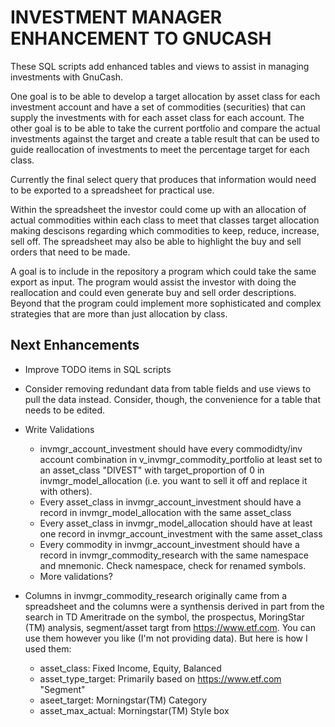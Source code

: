 # INVESTMENT MANAGER ENHANCEMENT TO GNUCASH

These SQL scripts add enhanced tables and views
to assist in managing investments with GnuCash.

One goal is to be able to develop a target allocation
by asset class for each investment account and have a set of commodities (securities) that can supply the investments with for each asset class for each account.
The other goal is to be able to take the current portfolio
and compare the actual investments against the target and
create a table result that can be used to guide reallocation
of investments to meet the percentage target for each class.

Currently the final select query that produces that information
would need to be exported to a spreadsheet for practical use.

Within the spreadsheet the investor could come up with an allocation of actual commodities within each class to meet that classes target allocation making descisons regarding which commodities to keep, reduce, increase, sell off. 
The spreadsheet may also be able to highlight the buy and
sell orders that need to be made.

A goal is to include in the repository a program which could take the same export as input.  The program would assist
the investor with doing the reallocation and could even generate
buy and sell order descriptions.
Beyond that the program could implement more sophisticated and complex strategies that are more than just allocation by class.


## Next Enhancements
* Improve TODO items in SQL scripts
* Consider removing redundant data from table fields and use views to pull the data instead.  Consider, though, the convenience for a table that needs to be edited.
* Write Validations
    * invmgr_account_investment should have every commodidty/inv account combination in v_invmgr_commodity_portfolio at least set to an asset_class "DIVEST" with target_proportion of 0 in invmgr_model_allocation (i.e. you want to sell it off and replace it with others).
    * Every asset_class in invmgr_account_investment should have a record in invmgr_model_allocation with the same asset_class
    * Every asset_class in invmgr_model_allocation should have at least one record in invmgr_account_investment with the same asset_class
    * Every commodity in invmgr_account_investment should have a record in invmgr_commodity_research with the same namespace and mnemonic.  Check namespace, check for renamed symbols.
    * More validations?

* Columns in invmgr_commodity_research originally came from a spreadsheet and the columns were a synthensis derived in part from the search in TD Ameritrade on the symbol, the prospectus, MoringStar (TM) analysis, segment/asset targt from https://www.etf.com.  You can use them however you like (I'm not providing data).  But here is how I used them:
    * asset_class: Fixed Income, Equity, Balanced
    * asset_type_target: Primarily based on https://www.etf.com "Segment"
    * aseet_target: Morningstar(TM) Category
    * asset_max_actual: Morningstar(TM) Style box